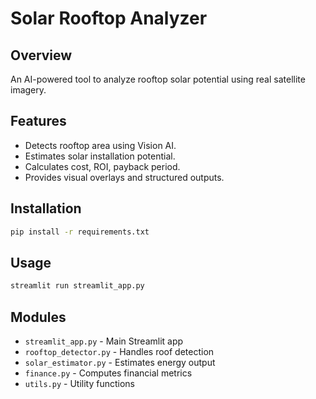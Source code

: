 # Solar Rooftop Analyzer

## Overview
An AI-powered tool to analyze rooftop solar potential using real satellite imagery.

## Features
- Detects rooftop area using Vision AI.
- Estimates solar installation potential.
- Calculates cost, ROI, payback period.
- Provides visual overlays and structured outputs.

## Installation
```bash
pip install -r requirements.txt
```

## Usage
```bash
streamlit run streamlit_app.py
```

## Modules
- `streamlit_app.py` - Main Streamlit app
- `rooftop_detector.py` - Handles roof detection
- `solar_estimator.py` - Estimates energy output
- `finance.py` - Computes financial metrics
- `utils.py` - Utility functions
